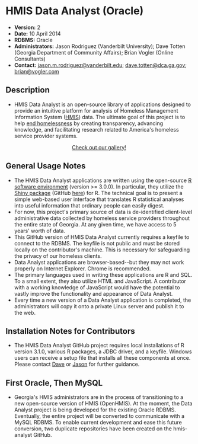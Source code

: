 HMIS Data Analyst (Oracle)
==========================
- **Version:**  2
- **Date:**  10 April 2014
- **RDBMS:**  Oracle
- **Administrators:**  Jason Rodriguez (Vanderbilt University); Dave Totten (Georgia Department of Community Affairs); Brian Vogler (Online Consultants)
- **Contact:**  jason.m.rodriguez@vanderbilt.edu; dave.totten@dca.ga.gov; brian@vogler.com

Description
------------
- HMIS Data Analyst is an open-source library of applications designed to provide an intuitive platform for analysis of Homeless Management Information System (<a href=http://en.wikipedia.org/wiki/Homeless_Management_Information_Systems>HMIS</a>) data. The ultimate goal of this project is to help <a href=http://www.endhomelessness.org/>end homelessness</a> by creating transparency, advancing knowledge, and facilitating research related to America's homeless service provider systems.

<div align="center"><a href=https://sites.google.com/a/pcni.org/openhmis/product/openhmis-tools>Check out our gallery!</a></div>

General Usage Notes
--------------------
- The HMIS Data Analyst applications are written using the open-source <a href=http://cran.us.r-project.org/>R software environment</a> (version >= 3.0.0). In particular, they utilize the <a href=http://shiny.rstudio.com/>Shiny package</a> (GitHub <a href=https://github.com/rstudio/shiny>here</a>) for R. The technical goal is to present a simple web-based user interface that translates R statistical analyses into useful information that ordinary people can easily digest.
- For now, this project's primary source of data is de-identified client-level administrative data collected by homeless service providers throughout the entire state of Georgia. At any given time, we have access to 5 years' worth of data.
- This GitHub version of HMIS Data Analyst currently requires a keyfile to connect to the RDBMS. The keyfile is not public and must be stored locally on the contributor's machine. This is necessary for safeguarding the privacy of our homeless clients.
- Data Analyst applications are browser-based--but they may not work properly on Internet Explorer. Chrome is recommended.
- The primary languages used in writing these applications are R and SQL. To a small extent, they also utilize HTML and JavaScript. A contributor with a working knowledge of JavaScript would have the potential to vastly improve the functionality and appearance of Data Analyst.
- Every time a new version of a Data Analyst application is completed, the administrators will copy it onto a private Linux server and publish it to the web. 

Installation Notes for Contributors
-------------------------------------------
- The HMIS Data Analyst GitHub project requires local installations of R version 3.1.0, various R packages, a JDBC driver, and a keyfile. Windows users can receive a setup file that installs all these components at once. Please contact <a href=mailto:dave.totten@dca.ga.gov>Dave</a> or <a href=mailto:jason.m.rodriguez@vanderbilt.edu>Jason</a> for further guidance.

First Oracle, Then MySQL
-------------------------
- Georgia's HMIS administrators are in the process of transitioning to a new open-source version of HMIS (OpenHMIS). At the moment, the Data Analyst project is being developed for the existing Oracle RDBMS. Eventually, the entire project will be converted to communicate with a MySQL RDBMS. To enable current development and ease this future conversion, two duplicate repositories have been created on the hmis-analyst GitHub.

